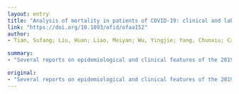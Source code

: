 ```yaml
---
layout: entry
title: "Analysis of mortality in patients of COVID-19: clinical and laboratory parameters"
link: "https://doi.org/10.1093/ofid/ofaa152"
author:
- Tian, Sufang; Liu, Huan; Liao, Meiyan; Wu, Yingjie; Yang, Chunxiu; Cai, Yuxiang; Peng, Zhiyong; Xiao, Shu-Yuan

summary:
- "Several reports on epidemiological and clinical features of the 2019 coronavirus disease (COVID-19) have been published. Mortality and morbidity analysis, important for better understanding of the pathogenesis of this disease, are scarce. Fever with bilateral pneumonia was the main manifestation. Most patients had consolidations combined with ground glass opacity on chest CT scan. Patients in this cohort had high level of cytokines such as interleukin 6 in all 8 patients tested."

original:
- "Several reports on epidemiological and clinical features of the 2019 coronavirus disease (COVID-19) had been published. However, mortality and morbidity analysis, important for better understanding of the pathogenesis of this disease, are scarce. We examine the clinical and laboratory features of 14 patients who died of COVID-19. The cohort consisted of 11 male and 3 female patients; nine patients aged 70 years or above, and nearly all had underlying diseases. Fever with bilateral pneumonia was the main manifestation. Most patients had consolidations combined with ground glass opacity (GGO) on chest CT scan. Laboratory tests showed lymphocytopenia in 10 patients, high blood glucose in 11, GGT in 5 of the 14 patients, and high LDH in 5 of 6 patients tested. In addition, patients in this cohort had high level of cytokines such as interleukin 6 in all 8 patients tested. The clinical and laboratory parameters in the cohort of fatal cases may be incorporated into future clinical prognosis models, and will be of help in understanding the pathogenesis of this disease."
---
```


